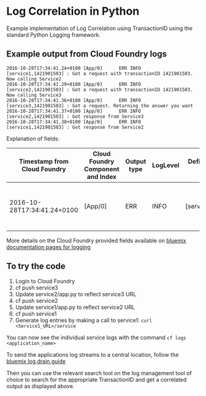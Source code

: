 # Log Correlation in Python

Example implementation of Log Correlation using TransactionID using the standard Python Logging framework.

## Example output from Cloud Foundry logs

```
2016-10-28T17:34:41.24+0100 [App/0]      ERR INFO [service1,1421901503] : Got a request with transactionID 1421901503. Now calling Service2
2016-10-28T17:34:41.29+0100 [App/0]      ERR INFO [service2,1421901503] : Got a request with transactionID 1421901503. Now calling Service3
2016-10-28T17:34:41.36+0100 [App/0]      ERR INFO [service3,1421901503] : Got a request. Returning the answer you want
2016-10-28T17:34:41.37+0100 [App/0]      ERR INFO [service2,1421901503] : Got response from Service3
2016-10-28T17:34:41.38+0100 [App/0]      ERR INFO [service1,1421901503] : Got response from Service2
```

Explanation of fields:

| Timestamp from Cloud Foundry | Cloud Foundry Component and Index | Output type | LogLevel | Defined appname and TransactionID | General Log Message                                               |
|------------------------------|-----------------------------------|-------------|----------| ----------------------------------|-------------------------------------------------------------------|
| 2016-10-28T17:34:41.24+0100  | [App/0]                           | ERR         | INFO     | [service1,1421901503]             | Got a request with transactionID 1421901503. Now calling Service2 |


More details on the Cloud Foundry provided fields available on [bluemix documentation pages for logging](https://console.ng.bluemix.net/docs/monitor_log/monitoringandlogging.html#log_format)


## To try the code

1. Login to Cloud Foundry
2. cf push service3
3. Update service2/app.py to reflect service3 URL
4. cf push service2
5. Update service1/app.py to reflect service2 URL
6. cf push service1
7. Generate log entries by making a call to service1: ```curl <Service1_URL>/service```

You can now see the individual service logs with the command ```cf logs <application_name>```

To send the applications log streams to a central location, follow the [bluemix log drain guide](https://console.ng.bluemix.net/docs/monitor_log/monitoringandlogging.html#thirdparty_logging)

Then you can use the relevant search tool on the log management tool of choice to search for the appropriate TransactionID and get a correlated output as displayed above.
